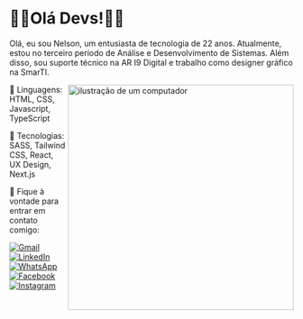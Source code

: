 # 🤘🏻Olá Devs!🤘🏻

<p align="left"> 
  Olá, eu sou Nelson, um entusiasta de tecnologia de 22 anos. Atualmente, estou no terceiro período de Análise e Desenvolvimento de Sistemas. Além disso, sou suporte técnico na AR I9 Digital e trabalho como designer gráfico na SmarTI.
</p>

<img src="https://raw.githubusercontent.com/MicaelliMedeiros/micaellimedeiros/master/image/computer-illustration.png" alt="ilustração de um computador" min-width="400px" max-width="400px" width="400px" align="right">

<p align="left">
  🦄 Linguagens: HTML, CSS, Javascript, TypeScript
</p>

<p align="left">
  💼 Tecnologias: SASS, Tailwind CSS, React, UX Design, Next.js
</p>

<p align="left">
  💌 Fique à vontade para entrar em contato comigo:
</p>

<p align="left">
  <a href="mailto:nelsonmartinsjp2001@gmail.com" title="Gmail">
    <img src="https://img.shields.io/badge/-Gmail-FF0000?style=flat-square&labelColor=FF0000&logo=gmail&logoColor=white&link=mailto:nelsonmartinsjp2001@gmail.com" alt="Gmail"/>
  </a>

  <a href="https://www.linkedin.com/in/nelsonmartins2001/" title="LinkedIn">
    <img src="https://img.shields.io/badge/-Linkedin-0e76a8?style=flat-square&logo=Linkedin&logoColor=white&link=https://www.linkedin.com/in/nelsonmartins2001/" alt="LinkedIn"/>
  </a>

  <a href="https://wa.me/5583996442273" title="WhatsApp">
    <img src="https://img.shields.io/badge/-WhatsApp-25d366?style=flat-square&labelColor=25d366&logo=whatsapp&logoColor=white&link=https://wa.me/5583996442273" alt="WhatsApp"/>
  </a>

  <a href="https://www.facebook.com/profile.php?id=100066473680758" title="Facebook">
    <img src="https://img.shields.io/badge/-Facebook-3b5998?style=flat-square&labelColor=3b5998&logo=facebook&logoColor=white&link=https://www.facebook.com/profile.php?id=100066473680758" alt="Facebook"/>
  </a>

  <a href="https://www.instagram.com/_nels0" title="Instagram">
    <img src="https://img.shields.io/badge/-Instagram-DF0174?style=flat-square&labelColor=DF0174&logo=instagram&logoColor=white&link=https://www.instagram.com/_nels0" alt="Instagram"/>
  </a>
</p>

